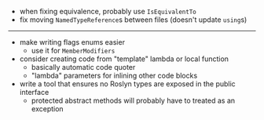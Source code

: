 - when fixing equivalence, probably use `IsEquivalentTo`
- fix moving `NamedTypeReference`s between files (doesn't update `using`s)

---

- make writing flags enums easier
  - use it for `MemberModifiers`
- consider creating code from "template" lambda or local function  
  - basically automatic code quoter
  - "lambda" parameters for inlining other code blocks
- write a tool that ensures no Roslyn types are exposed in the public interface
  - protected abstract methods will probably have to treated as an exception